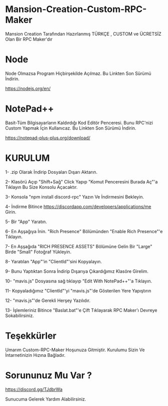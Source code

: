 # Mansion-Creation-Custom-RPC-Maker
Mansion Creation Tarafından Hazırlanmış TÜRKÇE , CUSTOM ve ÜCRETSİZ Olan Bir RPC Maker'dır

# Node
Node Olmazsa Program Hiçbirşekilde Açılmaz. Bu Linkten Son Sürümü İndirin.

https://nodejs.org/en/

# NotePad++
Basit-Tüm Bilgisayarların Kaldırdığı Kod Editör Penceresi. Bunu RPC'nizi Custom Yapmak İçin Kullanıcaz. 
Bu Linkten Son Sürümü İndirin.

https://notepad-plus-plus.org/download/


# KURULUM
1- .zip Olarak İndirip Dosyaları Dışarı Aktarın.

2- Klasörü Açıp "Shift+Sağ" Click Yapıp "Komut Penceresini Burada Aç"'a Tıklayın Bu Size Konsolu Açacaktır.

3- Konsola "npm install discord-rpc"  Yazın Ve İndirmesini Bekleyin.

4- İndirme Bitince https://discordapp.com/developers/applications/me Girin.

5- Bir "App" Yaratın.

6- En Aşşağıya İnin. "Rich Presence" Bölümünden "Enable Rich Presence"'e Tıklayın.

7- En Aşşağıda "RICH PRESENCE ASSETS" Bölümüne Gelin Bir "Large" Birde "Small" Fotoğraf Yükleyin.

8- Yaratılan "App"'in "ClientId"'sini Kopyalayın.

9- Bunu Yaptıktan Sonra İndirip Dışarıya Çıkardığımız Klasöre Girelim. 

10- "mavis.js" Dosyasına sağ tıklayıp "Edit With NotePad++"'a Tıklayın.

11- Kopyaladığımız "ClientId"'yi "mavis.js"'de Gösterilen Yere Yapıştırın

12- "mavis.js"'de Gerekli Herşey Yazılıdır. 

13- İşlemleriniz Bitince "Baslat.bat"'e Çift Tıklayarak RPC Maker'ı Devreye Sokabilirsiniz.

# Teşekkürler

Umarım Custom-RPC-Maker Hoşunuza Gitmiştir. Kurulumu Sizin Ve İntarnetinizin Hızına Bağladır.

# Sorununuz Mu Var ?

https://discord.gg/TJdbrWa

Sunucuma Gelerek Yardım Alabilirsiniz.
